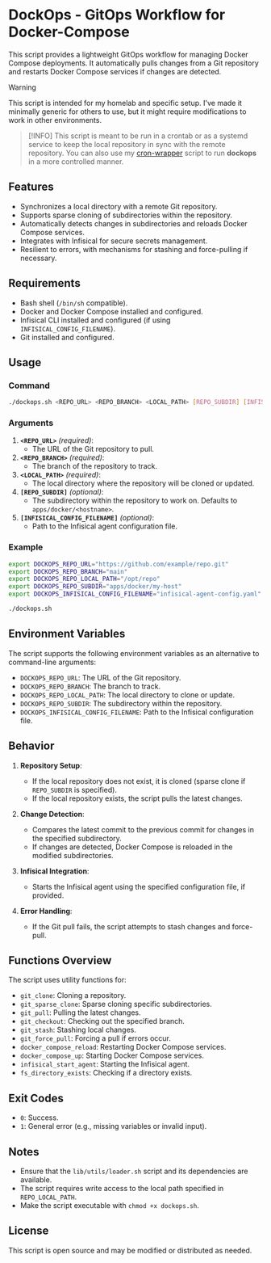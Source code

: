 # DockOps - GitOps Workflow for Docker-Compose

This script provides a lightweight GitOps workflow for managing Docker Compose deployments. It automatically pulls changes from a Git repository and restarts Docker Compose services if changes are detected.

> [!WARNING]
> This script is intended for my homelab and specific setup. I've made it minimally generic for others to use, but it might require modifications to work in other environments.

> [!INFO]
> This script is meant to be run in a crontab or as a systemd service to keep the local repository in sync with the remote repository. You can also use my [cron-wrapper](https://github.com/barthofu/cron-wrapper) script to run **dockops** in a more controlled manner.

## Features

- Synchronizes a local directory with a remote Git repository.
- Supports sparse cloning of subdirectories within the repository.
- Automatically detects changes in subdirectories and reloads Docker Compose services.
- Integrates with Infisical for secure secrets management.
- Resilient to errors, with mechanisms for stashing and force-pulling if necessary.

## Requirements

- Bash shell (`/bin/sh` compatible).
- Docker and Docker Compose installed and configured.
- Infisical CLI installed and configured (if using `INFISICAL_CONFIG_FILENAME`).
- Git installed and configured.

## Usage

### Command

```sh
./dockops.sh <REPO_URL> <REPO_BRANCH> <LOCAL_PATH> [REPO_SUBDIR] [INFISICAL_CONFIG_FILENAME]
```

### Arguments

1. **`<REPO_URL>`** *(required)*:
   - The URL of the Git repository to pull.
2. **`<REPO_BRANCH>`** *(required)*:
   - The branch of the repository to track.
3. **`<LOCAL_PATH>`** *(required)*:
   - The local directory where the repository will be cloned or updated.
4. **`[REPO_SUBDIR]`** *(optional)*:
   - The subdirectory within the repository to work on. Defaults to `apps/docker/<hostname>`.
5. **`[INFISICAL_CONFIG_FILENAME]`** *(optional)*:
   - Path to the Infisical agent configuration file.

### Example

```sh
export DOCKOPS_REPO_URL="https://github.com/example/repo.git"
export DOCKOPS_REPO_BRANCH="main"
export DOCKOPS_REPO_LOCAL_PATH="/opt/repo"
export DOCKOPS_REPO_SUBDIR="apps/docker/my-host"
export DOCKOPS_INFISICAL_CONFIG_FILENAME="infisical-agent-config.yaml"

./dockops.sh
```

## Environment Variables

The script supports the following environment variables as an alternative to command-line arguments:

- `DOCKOPS_REPO_URL`: The URL of the Git repository.
- `DOCKOPS_REPO_BRANCH`: The branch to track.
- `DOCKOPS_REPO_LOCAL_PATH`: The local directory to clone or update.
- `DOCKOPS_REPO_SUBDIR`: The subdirectory within the repository.
- `DOCKOPS_INFISICAL_CONFIG_FILENAME`: Path to the Infisical configuration file.

## Behavior

1. **Repository Setup**:
   - If the local repository does not exist, it is cloned (sparse clone if `REPO_SUBDIR` is specified).
   - If the local repository exists, the script pulls the latest changes.

2. **Change Detection**:
   - Compares the latest commit to the previous commit for changes in the specified subdirectory.
   - If changes are detected, Docker Compose is reloaded in the modified subdirectories.

3. **Infisical Integration**:
   - Starts the Infisical agent using the specified configuration file, if provided.

4. **Error Handling**:
   - If the Git pull fails, the script attempts to stash changes and force-pull.

## Functions Overview

The script uses utility functions for:

- `git_clone`: Cloning a repository.
- `git_sparse_clone`: Sparse cloning specific subdirectories.
- `git_pull`: Pulling the latest changes.
- `git_checkout`: Checking out the specified branch.
- `git_stash`: Stashing local changes.
- `git_force_pull`: Forcing a pull if errors occur.
- `docker_compose_reload`: Restarting Docker Compose services.
- `docker_compose_up`: Starting Docker Compose services.
- `infisical_start_agent`: Starting the Infisical agent.
- `fs_directory_exists`: Checking if a directory exists.

## Exit Codes

- `0`: Success.
- `1`: General error (e.g., missing variables or invalid input).

## Notes

- Ensure that the `lib/utils/loader.sh` script and its dependencies are available.
- The script requires write access to the local path specified in `REPO_LOCAL_PATH`.
- Make the script executable with `chmod +x dockops.sh`.

## License

This script is open source and may be modified or distributed as needed.
